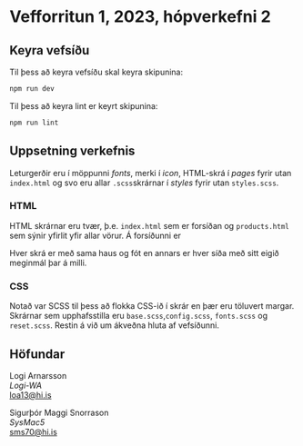 # Vefforritun 1, 2023, hópverkefni 2

## Keyra vefsíðu

Til þess að keyra vefsíðu skal keyra skipunina:

```bash
npm run dev
```

Til þess að keyra lint er keyrt skipunina:

```bash
npm run lint
```

## Uppsetning verkefnis

Leturgerðir eru í möppunni _fonts_, merki í _icon_, HTML-skrá í _pages_ fyrir utan `index.html` og svo eru allar `.scss`skrárnar í _styles_ fyrir utan `styles.scss`.

### HTML

HTML skrárnar eru tvær, þ.e. `index.html` sem er forsíðan og `products.html` sem sýnir yfirlit yfir allar vörur. Á forsíðunni er

Hver skrá er með sama haus og fót en annars er hver síða með sitt eigið meginmál þar á milli.

### CSS

Notað var SCSS til þess að flokka CSS-ið í skrár en þær eru töluvert margar. Skrárnar sem upphafsstilla eru `base.scss`,`config.scss`, `fonts.scss` og `reset.scss`. Restin á við um ákveðna hluta af vefsíðunni.

## Höfundar

Logi Arnarsson  
_Logi-WA_  
loa13@hi.is

Sigurþór Maggi Snorrason  
_SysMac5_  
sms70@hi.is
